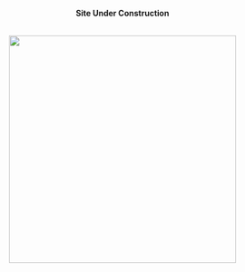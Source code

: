 <p align="center">
  <b>Site Under Construction</b>
</p>
<p align="center">
  <br>
  <img width="400" height="400" src="https://img.icons8.com/all/500/under-construction.png">
</p>
